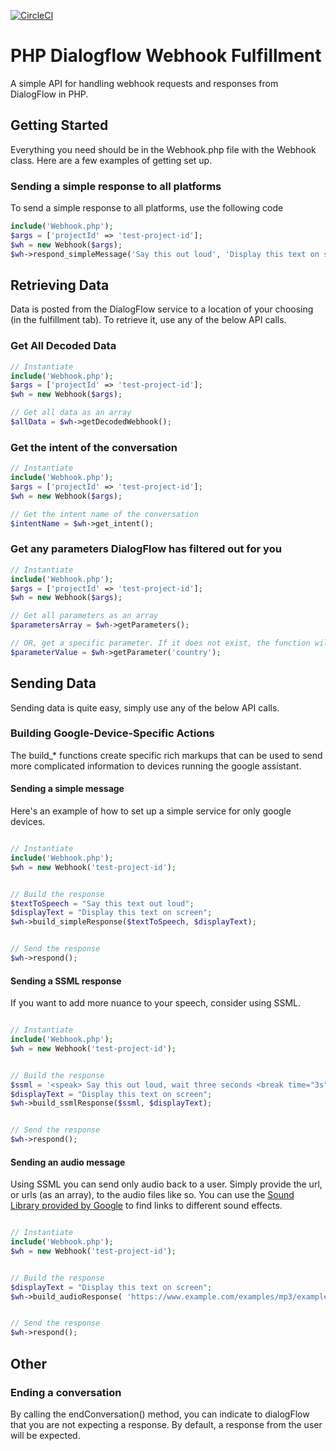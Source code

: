 [![CircleCI](https://circleci.com/gh/ryderdamen/PHP-DialogFlow-Webhooks-Fulfillment-API.svg?style=shield)](https://circleci.com/gh/ryderdamen/PHP-DialogFlow-Webhooks-Fulfillment-API)
# PHP Dialogflow Webhook Fulfillment
A simple API for handling webhook requests and responses from DialogFlow in PHP.

## Getting Started

Everything you need should be in the Webhook.php file with the Webhook class. Here are a few examples of getting set up.


### Sending a simple response to all platforms
To send a simple response to all platforms, use the following code

`````php
include('Webhook.php');
$args = ['projectId' => 'test-project-id'];
$wh = new Webhook($args);
$wh->respond_simpleMessage('Say this out loud', 'Display this text on screen');

`````

## Retrieving Data
Data is posted from the DialogFlow service to a location of your choosing (in the fulfillment tab). To retrieve it, use any of the below API calls.

### Get All Decoded Data
`````php
// Instantiate
include('Webhook.php');
$args = ['projectId' => 'test-project-id'];
$wh = new Webhook($args);

// Get all data as an array
$allData = $wh->getDecodedWebhook();
`````

### Get the intent of the conversation
`````php
// Instantiate
include('Webhook.php');
$args = ['projectId' => 'test-project-id'];
$wh = new Webhook($args);

// Get the intent name of the conversation
$intentName = $wh->get_intent();
`````

### Get any parameters DialogFlow has filtered out for you
`````php
// Instantiate
include('Webhook.php');
$args = ['projectId' => 'test-project-id'];
$wh = new Webhook($args);

// Get all parameters as an array
$parametersArray = $wh->getParameters();

// OR, get a specific parameter. If it does not exist, the function will return FALSE
$parameterValue = $wh->getParameter('country');
`````


## Sending Data
Sending data is quite easy, simply use any of the below API calls.

### Building Google-Device-Specific Actions
The build_* functions create specific rich markups that can be used to send more complicated information to devices running the google assistant.

#### Sending a simple message
Here's an example of how to set up a simple service for only google devices.

`````php

// Instantiate
include('Webhook.php');
$wh = new Webhook('test-project-id');


// Build the response
$textToSpeech = "Say this text out loud";
$displayText = "Display this text on screen";
$wh->build_simpleResponse($textToSpeech, $displayText);


// Send the response
$wh->respond();

`````

#### Sending a SSML response
If you want to add more nuance to your speech, consider using SSML.

`````php

// Instantiate
include('Webhook.php');
$wh = new Webhook('test-project-id');


// Build the response
$ssml = '<speak> Say this out loud, wait three seconds <break time="3s"/> then continue speaking. </speak> ';
$displayText = "Display this text on screen";
$wh->build_ssmlResponse($ssml, $displayText);


// Send the response
$wh->respond();

`````

#### Sending an audio message
Using SSML you can send only audio back to a user. Simply provide the url, or urls (as an array), to the audio files like so. You can use the [Sound Library provided by Google](https://developers.google.com/actions/tools/sound-library/) to find links to different sound effects.

`````php

// Instantiate
include('Webhook.php');
$wh = new Webhook('test-project-id');


// Build the response
$displayText = "Display this text on screen";
$wh->build_audioResponse( 'https://www.example.com/examples/mp3/example1.mp3', $displayText);


// Send the response
$wh->respond();

`````

## Other

### Ending a conversation
By calling the endConversation() method, you can indicate to dialogFlow that you are not expecting a response. By default, a response from the user will be expected.
